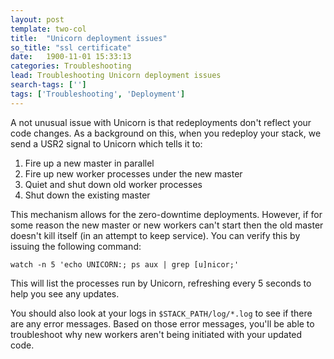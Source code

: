 ```yaml
---
layout: post
template: two-col
title:  "Unicorn deployment issues"
so_title: "ssl certificate"
date:   1900-11-01 15:33:13
categories: Troubleshooting
lead: Troubleshooting Unicorn deployment issues
search-tags: ['']
tags: ['Troubleshooting', 'Deployment']
---
```


A not unusual issue with Unicorn is that redeployments don't reflect your code changes. As a background on this, when you redeploy your stack, we send a USR2 signal to Unicorn which tells it to:

1. Fire up a new master in parallel
2. Fire up new worker processes under the new master
3. Quiet and shut down old worker processes
4. Shut down the existing master

This mechanism allows for the zero-downtime deployments. However, if for some reason the new master or new workers can't start then the old master doesn't kill itself (in an attempt to keep service). You can verify this by issuing the following command:

<code>watch -n 5 'echo UNICORN:; ps aux | grep [u]nicor;'</code>

This will list the processes run by Unicorn, refreshing every 5 seconds to help you see any updates.

You should also look at your logs in <code>$STACK_PATH/log/*.log</code> to see if there are any error messages. Based on those error messages, you'll be able to troubleshoot
why new workers aren't being initiated with your updated code.